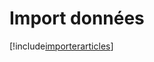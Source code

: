# Import données

[!include[importerarticles](importdonnees.importerarticles.autogen.md)]









































